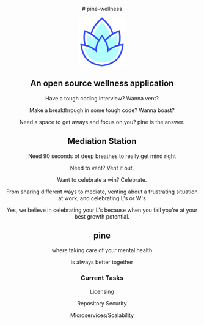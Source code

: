 <p align="center">
# pine-wellness
</p>
<div align="center">

![blue pine cone](logos/seafoam__green__128.png)

</div>

<div align="center">

## An open source wellness application

Have a tough coding interview? Wanna vent?

Make a breakthrough in some tough code? Wanna boast?

Need a space to get aways and focus on you? pine is the answer.

## Mediation Station

Need 90 seconds of deep breathes to really get mind right

Need to vent? Vent it out.

Want to celebrate a win? Celebrate.

From sharing different ways to mediate, venting about a frustrating situation at work, and celebrating L's or W's

Yes, we believe in celebrating your L's because when you fail you're at your best growth potential.

## pine

<p align="center">
where taking care of your mental health
</p>
<p align="center">
is always better together
</p>

</div>

<div align="center">

### Current Tasks

Licensing

Repository Security

Microservices/Scalability

</div>
